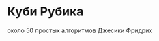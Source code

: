 # Куби Рубика
<div class="container">
  <div class="row">
     <div
* PLL алгоритмы
* Oll алгоритмы





<h6 50> около 50 простых алгоритмов Джесики Фридрих
